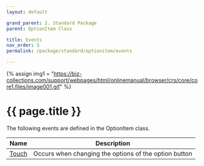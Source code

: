 ```yaml
---
layout: default

grand_parent: 2. Standard Package
parent: OptionItem Class

title: Events
nav_order: 3
permalink: /package/standard/optionitem/events

---
```

{% assign img1 = "https://biz-collections.com/support/webpages/html/onlinemanual/browser/crs/core/core1.files/image001.gif" %}


# {{ page.title }}

The following events are defined in the OptionItem class.


|Name       |  Description |
|----------	|--------------|
|[Touch](/package/standard/optionitem/events/touch)       |Occurs when changing the options of the option button |